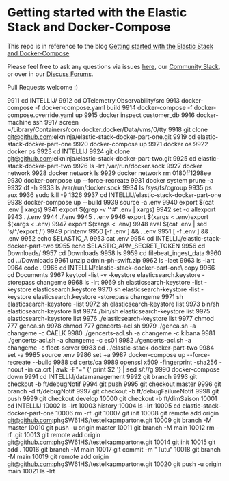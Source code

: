 # Getting started with the Elastic Stack and Docker-Compose

This repo is in reference to the blog [Getting started with the Elastic Stack and Docker-Compose](https://www.elastic.co/blog/getting-started-with-the-elastic-stack-and-docker-compose)

Please feel free to ask any questions via issues [here](https://github.com/elkninja/elastic-stack-docker-part-one/issues), our [Community Slack](https://ela.st/slack), or over in our [Discuss Forums](https://discuss.elastic.co/).

Pull Requests welcome :)


9911  cd INTELLIJ/
 9912  cd OTelemetry.Observability/src
 9913  docker-compose -f docker-compose.yaml build
 9914  docker-compose -f docker-compose.override.yaml up
 9915  docker inspect customer_db
 9916  docker-machine ssh
 9917  screen ~/Library/Containers/com.docker.docker/Data/vms/0/tty
 9918  git clone git@github.com:elkninja/elastic-stack-docker-part-one.git
 9919  cd elastic-stack-docker-part-one
 9920  docker-compose up
 9921  docker os
 9922  docker ps
 9923  cd INTELLIJ
 9924  git clone git@github.com:elkninja/elastic-stack-docker-part-two.git
 9925  cd elastic-stack-docker-part-two
 9926  ls -lrt /var/run/docker.sock
 9927  docker network
 9928  docker network ls
 9929  docker network rm 0180ff1298ee
 9930  docker-compose up --force-recreate
 9931  docker system prune -a
 9932  df -h
 9933  ls /var/run/docker.sock
 9934  ls /sys/fs/cgroup
 9935  ps aux
 9936  sudo kill -9 1326
 9937  cd INTELLIJ/elastic-stack-docker-part-one
 9938  docker-compose up --build
 9939  source -a .env
 9940  export $(cat .env | xargs)
 9941  export $(grep -v '^#' .env | xargs)
 9942  set -o allexport
 9943  . /.env
 9944  ./.env
 9945  . .env
 9946  export $(xargs < .env)export $(xargs < .env)
 9947  export $(xargs < .env)
 9948  eval $(cat .env | sed 's/^/export /')
 9949  printenv
 9950  [-f .env ] && . .env
 9951  [ -f .env ] && . .env
 9952  echo $ELASTIC_A
 9953  cat .env
 9954  cd INTELLIJ/elastic-stack-docker-part-two
 9955  echo $ELASTIC_APM_SECRET_TOKEN
 9956  cd Downloads/
 9957  cd Downloads
 9958  ls
 9959  cd filebeat_ingest_data
 9960  cd ../Downloads
 9961  unzip admin-ph-swift.zip
 9962  ls -laet
 9963  ls -lart
 9964  code .
 9965  cd INTELLIJ/elastic-stack-docker-part-one\ copy
 9966  cd Documents
 9967  keytool -list -v -keystore elasticsearch.keystore -storepass changeme
 9968  ls -lrt
 9969  sh elasticsearch-keystore -list -keystore elasticsearch.keystore
 9970  sh elasticsearch-keystore -list -keystore elasticsearch.keystore -storepass changeme
 9971  sh elasticsearch-keystore -list
 9972  sh elasticsearch-keystore list
 9973  bin/sh elasticsearch-keystore list
 9974  /bin/sh elasticsearch-keystore list
 9975  elasticsearch-keystore list
 9976  ./elasticsearch-keystore list
 9977  chmod 777 genca.sh
 9978  chmod 777 gencerts-acl.sh
 9979  ./genca.sh -a changeme -c CAELK
 9980  ./gencerts-acl.sh -a changeme -c kibana
 9981  ./gencerts-acl.sh -a changeme -c es01
 9982  ./gencerts-acl.sh -a changeme -c fleet-server
 9983  cd ../elastic-stack-docker-part-two
 9984  set -a
 9985  source .env
 9986  set +a
 9987  docker-compose up --force-recreate --build
 9988  cd certs/ca
 9989  openssl x509 -fingerprint -sha256 -noout -in ca.crt | awk -F"=" {' print $2 '} | sed s/://g
 9990  docker-compose down
 9991  cd INTELLIJ/datamanagement
 9992  git branch
 9993  git checkout -b ft/debugNotif
 9994  git push
 9995  git checkout master
 9996  git branch -d ft/debugNotif
 9997  git checkout -b ft/debugFailureNotif
 9998  git push
 9999  git checkout develop
10000  git checkout -b ft/dimSaison
10001  cd INTELLIJ
10002  ls -lrt
10003  history
10004  ls -lrt
10005  cd elastic-stack-docker-part-one
10006  rm -rf .git
10007  git init
10008  git remote add origin git@github.com:phgSW61HS/testelkapmpartone.git
10009  git branch -M master
10010  git push -u origin master
10011  git branch -M main
10012  rm -rf .git
10013  git remote add origin git@github.com:phgSW61HS/testelkapmpartone.git
10014  git init
10015  git add .
10016  git branch -M main
10017  git commit -m "Tutu"
10018  git branch -M main
10019  git remote add origin git@github.com:phgSW61HS/testelkapmpartone.git
10020  git push -u origin main
10021  ls -lrt